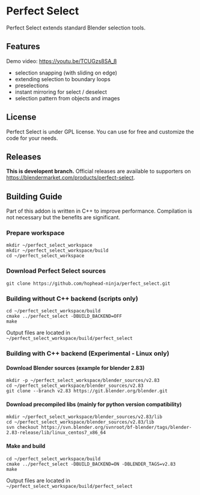 # Perfect Select
Perfect Select extends standard Blender selection tools.

## Features
Demo video: https://youtu.be/TCUGzs8SA_8
- selection snapping (with sliding on edge)
- extending selection to boundary loops
- preselections
- instant mirroring for select / deselect
- selection pattern from objects and images

## License
Perfect Select is under GPL license. You can use for free and customize the code for your needs.

## Releases
**This is developent branch.** Official releases are available to supporters on https://blendermarket.com/products/perfect-select.

## Building Guide
Part of this addon is written in C++ to improve performance. Compilation is not necessary but the benefits are significant.

### Prepare workspace
    mkdir ~/perfect_select_workspace
    mkdir ~/perfect_select_workspace/build
    cd ~/perfect_select_workspace

### Download Perfect Select sources
    git clone https://github.com/hophead-ninja/perfect_select.git

### Building without C++ backend (scripts only)
    cd ~/perfect_select_workspace/build
    cmake ../perfect_select -DBUILD_BACKEND=OFF
    make
Output files are located in `~/perfect_select_workspace/build/perfect_select`

### Building with C++ backend (Experimental - Linux only)
#### Download Blender sources (example for blender 2.83)
    mkdir -p ~/perfect_select_workspace/blender_sources/v2.83
    cd ~/perfect_select_workspace/blender_sources/v2.83
    git clone --branch v2.83 https://git.blender.org/blender.git
#### Download precompiled libs (mainly for python version compatibility)
    mkdir ~/perfect_select_workspace/blender_sources/v2.83/lib
    cd ~/perfect_select_workspace/blender_sources/v2.83/lib
    svn checkout https://svn.blender.org/svnroot/bf-blender/tags/blender-2.83-release/lib/linux_centos7_x86_64
#### Make and build
    cd ~/perfect_select_workspace/build
    cmake ../perfect_select -DBUILD_BACKEND=ON -DBLENDER_TAGS=v2.83
    make
Output files are located in `~/perfect_select_workspace/build/perfect_select`